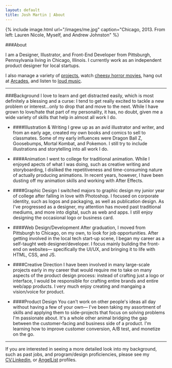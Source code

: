 ```yaml
---
layout: default
title: Josh Martin | About
---
```


{% include image.html url="/images/me.jpg" caption="Chicago, 2013. From left: Lauren Nicole, Myself, and Andrew Johnston" %}  

###About

I am a Designer, Illustrator, and Front-End Developer from Pittsburgh, Pennsylvania living in Chicago, Illinois. I currently work as an independent product designer for local startups.

I also manage a variety of [projects](http://www.behance.net.jawsmartin), watch [cheesy horror movies](https://www.youtube.com/watch?v=KjL5u_8BlgY), hang out at [Arcades](https://www.youtube.com/watch?v=LHDOpKYqCGo), and listen to [loud music](https://www.youtube.com/watch?v=iEaml0KMkVQ).

---

###Background
I love to learn and get distracted easily, which is most definitely a blessing and a curse: I tend to get really excited to tackle a new problem or interest...only to drop that and move to the next. While I have grown to love/hate that part of my personality, it has, no doubt, given me a wide variety of skills that help in almost all work I do.

- ####Illustration &amp; Writing
I grew up as an avid illustrator and writer, and from an early age, created my own books and comics to sell to classmates. Some of my early influences were Dragon Ball Z, Goosebumps, Mortal Kombat, and Pokemon. I still try to include illustrations and storytelling into all work I do.

- ####Animation
I went to college for traditional animation. While I enjoyed apects of what I was doing, such as creative writing and storyboarding, I disliked the repetitiveness and time-consuming nature of actually producing animations. In recent years, however, I have been dusting off my animation skills and working with After Effects.

- ####Graphic Design
I switched majors to graphic design my junior year of college after falling in love with Photoshop. I focused on corporate identity, such as logos and packaging, as well as publication design. As I've progressed as a designer, my attention has moved past traditional mediums, and more into digital, such as web and apps. I still enjoy designing the occasional logo or business card.

- ####Web Design/Development
After graduation, I moved from Pittsburgh to Chicago, on my own, to look for job opportunities. After getting involved in the local tech start-up scene, I began my career as a self-taught web designer/developer. I focus mainly building the front-end on websites&mdash; specifically the UI/UX, and bringing it to life with HTML, CSS, and JS.

- ####Creative Direction
I have been involved in many large-scale projects early in my career that would require me to take on many aspects of the product design process: instead of crafting just a logo or interface, I would be responsible for crafting entire brands and entire web/app products. I very much enjoy creating and mangaing a vision/voice for product.

- ####Product Design
You can't work on other people's ideas all day without having a few of your own&mdash; I've been taking my assortment of skills and applying them to side-projects that focus on solving problems I'm passionate about. It's a whole other animal bridging the gap between the customer-facing and business side of a product. I'm learning how to improve customer conversion, A/B test, and monetize on the go.

---

If you are interested in seeing a more detailed look into my background, such as past jobs, and program/design proficiencies, please see my [CV](../joshmartinresume.pdf),[Linkedin](https://www.linkedin.com/in/jawsmartin), or [AngelList](https://angel.co/jawsmartin) profiles.

